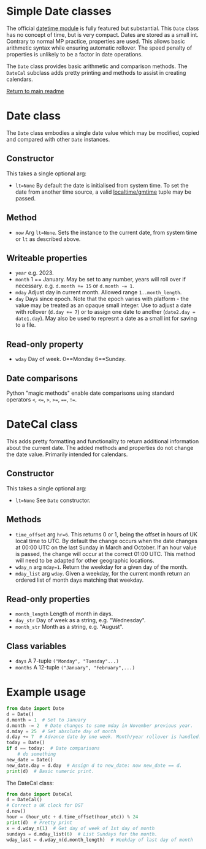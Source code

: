 # Simple Date classes

The official [datetime module](https://github.com/micropython/micropython-lib/tree/master/python-stdlib/datetime)
is fully featured but substantial. This `Date` class has no concept of time,
but is very compact. Dates are stored as a small int. Contrary to normal MP
practice, properties are used. This allows basic arithmetic syntax while
ensuring automatic rollover. The speed penalty of properties is unlikely to be
a factor in date operations.

The `Date` class provides basic arithmetic and comparison methods. The
`DateCal` subclass adds pretty printing and methods to assist in creating
calendars.

[Return to main readme](../README.md)

# Date class

The `Date` class embodies a single date value which may be modified, copied
and compared with other `Date` instances.

## Constructor

This takes a single optional arg:
 * `lt=None` By default the date is initialised from system time. To set the
 date from another time source, a valid
 [localtime/gmtime](http://docs.micropython.org/en/latest/library/time.html#time.localtime)
 tuple may be passed.

## Method

 * `now` Arg `lt=None`. Sets the instance to the current date, from system time
 or `lt` as described above.

## Writeable properties

 * `year` e.g. 2023.
 * `month` 1 == January. May be set to any number, years will roll over if
 necessary. e.g. `d.month += 15` or `d.month -= 1`.
 * `mday` Adjust day in current month. Allowed range `1..month_length`.
 * `day` Days since epoch. Note that the epoch varies with platform - the value
 may be treated as an opaque small integer. Use to adjust a date with rollover
 (`d.day += 7`) or to assign one date to another (`date2.day = date1.day`). May
 also be used to represnt a date as a small int for saving to a file.

## Read-only property

 * `wday` Day of week. 0==Monday 6==Sunday.

## Date comparisons

Python "magic methods" enable date comparisons using standard operators `<`,
`<=`, `>`, `>=`, `==`, `!=`.

# DateCal class

This adds pretty formatting and functionality to return additional information
about the current date. The added methods and properties do not change the
date value. Primarily intended for calendars.

## Constructor

This takes a single optional arg:
 * `lt=None` See `Date` constructor.

## Methods

 * `time_offset` arg `hr=6`. This returns 0 or 1, being the offset in hours of
 UK local time to UTC. By default the change occurs when the date changes at
 00:00 UTC on the last Sunday in March and October. If an hour value is passed,
 the change will occur at the correct 01:00 UTC. This method will need to be
 adapted for other geographic locations.
 * `wday_n` arg `mday=1`. Return the weekday for a given day of the month.
 * `mday_list` arg `wday`. Given a weekday, for the current month return an
 ordered list of month days matching that weekday.

## Read-only properties

 * `month_length` Length of month in days.
 * `day_str` Day of week as a string, e.g. "Wednesday".
 * `month_str` Month as a string, e.g. "August".

## Class variables

 * `days` A 7-tuple `("Monday", "Tuesday"...)`
 * `months` A 12-tuple `("January", "February",...)`

# Example usage

```python
from date import Date
d = Date()
d.month = 1  # Set to January
d.month -= 2  # Date changes to same mday in November previous year.
d.mday = 25  # Set absolute day of month
d.day += 7  # Advance date by one week. Month/year rollover is handled.
today = Date()
if d == today:  # Date comparisons
    # do something
new_date = Date()
new_date.day = d.day  # Assign d to new_date: now new_date == d.
print(d)  # Basic numeric print.
```
The DateCal class:
```python
from date import DateCal
d = DateCal()
# Correct a UK clock for DST
d.now()
hour = (hour_utc + d.time_offset(hour_utc)) % 24
print(d)  # Pretty print
x = d.wday_n(1)  # Get day of week of 1st day of month
sundays = d.mday_list(6)  # List Sundays for the month.
wday_last = d.wday_n(d.month_length)  # Weekday of last day of month
```

